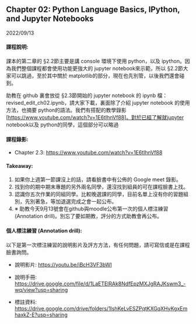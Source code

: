 ## Chapter 02: Python Language Basics, IPython, and Jupyter Notebooks

2022/09/13

#### 課程說明:
課本的第二章的 §2.2節主要是講 console 環境下使用 python，以及 ipython。因為我們整個課程都會使用功能更強大的 jupyter notebook來示範，所以 §2.2節大家可以跳過，至於其中關於 matplotlib的部分，現在也先別管，以後我們還會碰到。

助教在 github 裏會放從 §2.3節開始的 jupyter notebook 的 ipynb 檔：revised_edit_ch02.ipynb，請大家下載，裏面除了介紹 jupyter notebook 的使用方法，也摘要 python的語法。我們有搭配的教學錄影[https://www.youtube.com/watch?v=1E6tlhnVf88]。對於已經了解就jupyter notebook以及 python的同學，這個部分可以略過

#### 課程錄影:
* Chapter 2.3: https://www.youtube.com/watch?v=1E6tlhnVf88

#### Takeaway:
1. 如果你上週第一節課沒上的話，請看臉書中有公佈的 Google meet 錄影。
2. 找到你的期中期末專題的另外兩名同學，還沒找到組員的可在課程臉書上找。
3. 認識你五次作業的同組同學。比較晚選課的同學，目前名單上沒有你的習題組別，先別著急，等加退選完成之會一起公布。
4. ※ 助教今天9月13號會在github與moodle公布第一次的個人標注練習 (Annotation drill)。別忘了要如期教，評分的方式助教會再公布。

#### 個人標注練習 (Annotation drill):
以下是第一次標注練習的說明影片及評方方法，有任何問題，請可寫信或是在課程臉書詢問。

* 說明影片:
https://youtu.be/iBcH3VF3bWI

* 說明手冊:
https://drive.google.com/file/d/1LaETElRAk8NdfEpzMXJgRAJKswm3_-wq/view?usp=sharing

* 標註資料:
https://drive.google.com/drive/folders/1lshKeLvESZPqtKXGqXHyKgxEmhaxkZ-E?usp=sharing

